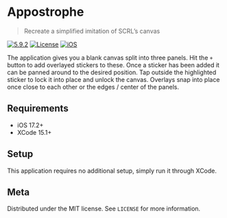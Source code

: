 # Appostrophe
> Recreate a simplified imitation of SCRL’s canvas

[![5.9.2][swift-image]][swift-url]
[![License][license-image]][license-url]
[![iOS](https://img.shields.io/cocoapods/p/LFAlertController.svg?style=flat)](https://developer.apple.com/documentation/)

The application gives you a blank canvas split into three panels. Hit the `+` button to add overlayed stickers to these. Once a sticker has been added it can be panned around to the desired position. Tap outside the highlighted sticker to lock it into place and unlock the canvas. Overlays snap into place once close to each other or the edges / center of the panels.

## Requirements

- iOS 17.2+
- XCode 15.1+

## Setup

This application requires no additional setup, simply run it through XCode.

## Meta

Distributed under the MIT license. See ``LICENSE`` for more information.

[swift-image]:https://img.shields.io/badge/swift-5.0-orange.svg
[swift-url]: https://swift.org/
[license-image]: https://img.shields.io/badge/License-MIT-blue.svg
[license-url]: https://opensource.org/licenses/MIT
